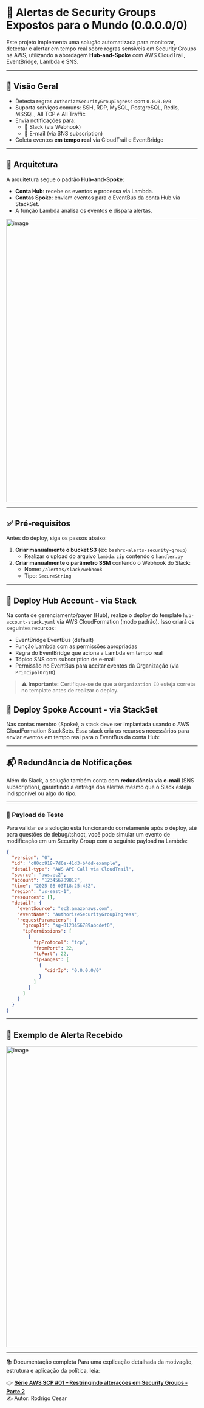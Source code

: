 # 🚨 Alertas de Security Groups Expostos para o Mundo (0.0.0.0/0)

Este projeto implementa uma solução automatizada para monitorar, detectar e alertar em tempo real sobre regras sensíveis em Security Groups na AWS, utilizando a abordagem **Hub-and-Spoke** com AWS CloudTrail, EventBridge, Lambda e SNS.

---

## 📌 Visão Geral

- Detecta regras `AuthorizeSecurityGroupIngress` com `0.0.0.0/0`
- Suporta serviços comuns: SSH, RDP, MySQL, PostgreSQL, Redis, MSSQL, All TCP e All Traffic
- Envia notificações para:
  - 🔔 Slack (via Webhook)
  - 📧 E-mail (via SNS subscription)
- Coleta eventos **em tempo real** via CloudTrail e EventBridge

---

## 🧱 Arquitetura

A arquitetura segue o padrão **Hub-and-Spoke**:

- **Conta Hub**: recebe os eventos e processa via Lambda.
- **Contas Spoke**: enviam eventos para o EventBus da conta Hub via StackSet.
- A função Lambda analisa os eventos e dispara alertas.

<img width="1403" height="745" alt="image" src="https://github.com/user-attachments/assets/a2c6d3cb-d79d-4c1c-b1a5-5b643ffe1fa8" />

---

## ✅ Pré-requisitos

Antes do deploy, siga os passos abaixo:

1. **Criar manualmente o bucket S3** (ex: `bashrc-alerts-security-group`)
   - Realizar o upload do arquivo `lambda.zip` contendo o `handler.py`
2. **Criar manualmente o parâmetro SSM** contendo o Webhook do Slack:
   - Nome: `/alertas/slack/webhook`
   - Tipo: `SecureString`

---

## 🚀 Deploy Hub Account - via Stack

Na conta de gerenciamento/payer (Hub), realize o deploy do template `hub-account-stack.yaml` via AWS CloudFormation (modo padrão). Isso criará os seguintes recursos:

- EventBridge EventBus (default)
- Função Lambda com as permissões apropriadas
- Regra do EventBridge que aciona a Lambda em tempo real
- Tópico SNS com subscription de e-mail
- Permissão no EventBus para aceitar eventos da Organização (via `PrincipalOrgID`)

> ⚠️ **Importante:** Certifique-se de que a `Organization ID` esteja correta no template antes de realizar o deploy.

## 🚀 Deploy Spoke Account - via StackSet

Nas contas membro (Spoke), a stack deve ser implantada usando o AWS CloudFormation StackSets. 
Essa stack cria os recursos necessários para enviar eventos em tempo real para o EventBus da conta Hub:

---

## 📬 Redundância de Notificações

Além do Slack, a solução também conta com **redundância via e-mail** (SNS subscription), garantindo a entrega dos alertas mesmo que o Slack esteja indisponível ou algo do tipo.

---

### 🧪 Payload de Teste
Para validar se a solução está funcionando corretamente após o deploy, até para questões de debug/tshoot, você pode simular um evento de modificação em um Security Group com o seguinte payload na Lambda:

```json
{
  "version": "0",
  "id": "c80cc918-7d6e-41d3-b4dd-example",
  "detail-type": "AWS API Call via CloudTrail",
  "source": "aws.ec2",
  "account": "123456789012",
  "time": "2025-08-03T18:25:43Z",
  "region": "us-east-1",
  "resources": [],
  "detail": {
    "eventSource": "ec2.amazonaws.com",
    "eventName": "AuthorizeSecurityGroupIngress",
    "requestParameters": {
      "groupId": "sg-0123456789abcdef0",
      "ipPermissions": [
        {
          "ipProtocol": "tcp",
          "fromPort": 22,
          "toPort": 22,
          "ipRanges": [
            {
              "cidrIp": "0.0.0.0/0"
            }
          ]
        }
      ]
    }
  }
}
```

---

## 🔔 Exemplo de Alerta Recebido

<img width="1339" height="792" alt="image" src="https://github.com/user-attachments/assets/a187e427-8280-4d0c-bb59-caaf2779c6ed" />

---

📚 Documentação completa
Para uma explicação detalhada da motivação, estrutura e aplicação da política, leia:

👉 **[Série AWS SCP #01 – Restringindo alterações em Security Groups - Parte 2](https://medium.com/@rodrigocesar.bashrc/s%C3%A9rie-aws-scp-01-restringindo-altera%C3%A7%C3%B5es-em-security-groups-pt-2-42098f3e3a5f)**  
✍️ Autor: Rodrigo Cesar
